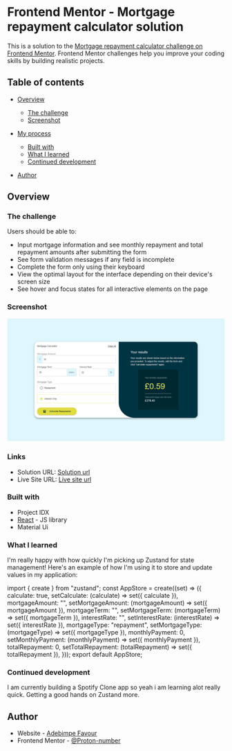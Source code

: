 # Frontend Mentor - Mortgage repayment calculator solution

This is a solution to the [Mortgage repayment calculator challenge on Frontend Mentor](https://www.frontendmentor.io/challenges/mortgage-repayment-calculator-Galx1LXK73). Frontend Mentor challenges help you improve your coding skills by building realistic projects.

## Table of contents

- [Overview](#overview)
  - [The challenge](#the-challenge)
  - [Screenshot](#screenshot)
- [My process](#my-process)

  - [Built with](#built-with)
  - [What I learned](#what-i-learned)
  - [Continued development](#continued-development)

- [Author](#author)



## Overview

### The challenge

Users should be able to:

- Input mortgage information and see monthly repayment and total repayment amounts after submitting the form
- See form validation messages if any field is incomplete
- Complete the form only using their keyboard
- View the optimal layout for the interface depending on their device's screen size
- See hover and focus states for all interactive elements on the page

### Screenshot

![ScreenShot](image.png)

### Links

- Solution URL: [Solution url](https://www.frontendmentor.io/solutions/mortgage-calculator-y585aHyhRK)
- Live Site URL: [Live site url](https://mortgaege.netlify.app/)



### Built with

- Project IDX
- [React](https://reactjs.org/) - JS library
- Material Ui

### What I learned

I'm really happy with how quickly I'm picking up Zustand for state management! Here's an example of how I'm using it to store and update values in my application:

import { create } from "zustand";
const AppStore = create((set) => ({
  calculate: true,
  setCalculate: (calculate) => set({ calculate }),
  mortgageAmount: "",
  setMortgageAmount: (mortgageAmount) => set({ mortgageAmount }),
  mortgageTerm: "",
  setMortgageTerm: (mortgageTerm) => set({ mortgageTerm }),
  interestRate: "",
  setInterestRate: (interestRate) => set({ interestRate }),
  mortgageType: "repayment",
  setMortgageType: (mortgageType) => set({ mortgageType }),
  monthlyPayment: 0,
  setMonthlyPayment: (monthlyPayment) => set({ monthlyPayment }),
  totalRepayment: 0,
  setTotalRepayment: (totalRepayment) => set({ totalRepayment }),
}));
export default AppStore;




### Continued development

I am currently building a Spotify Clone app so yeah i am learning alot really quick. Getting a good hands on Zustand more.


## Author

- Website - [Adebimpe Favour](https://proton-numba.netlify.app/)
- Frontend Mentor - [@Proton-number](https://www.frontendmentor.io/profile/yourusername)



